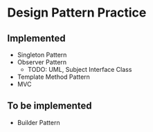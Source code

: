 Design Pattern Practice
===============

## Implemented

- Singleton Pattern
- Observer Pattern
    - TODO: UML, Subject Interface Class
- Template Method Pattern
- MVC

## To be implemented

- Builder Pattern
